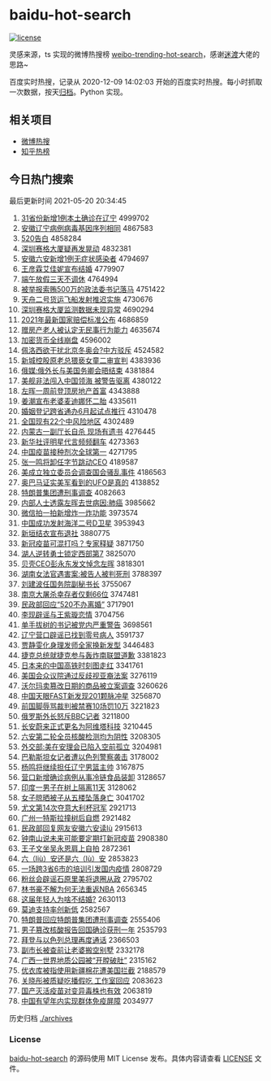 # baidu-hot-search

[![license](https://img.shields.io/github/license/Arrackisarookie/baidu-hot-search)](https://github.com/Arrackisarookie/baidu-hot-search/blob/master/LICENSE)

灵感来源，ts 实现的微博热搜榜 [weibo-trending-hot-search](https://github.com/justjavac/weibo-trending-hot-search)，感谢[迷渡](https://github.com/justjavac)大佬的思路~

百度实时热搜，记录从 2020-12-09 14:02:03 开始的百度实时热搜。每小时抓取一次数据，按天[归档](./archives)。Python 实现。

## 相关项目
+ [微博热搜](https://github.com/Arrackisarookie/weibo-hot-search)
+ [知乎热榜](https://github.com/Arrackisarookie/zhihu-top-search)

## 今日热门搜索

<!-- Rank Begin -->

最后更新时间 2021-05-20 20:34:45

1. [31省份新增1例本土确诊在辽宁](http://www.baidu.com/baidu?cl=3&tn=SE_baiduhomet8_jmjb7mjw&rsv_dl=fyb_top&fr=top1000&wd=31%CA%A1%B7%DD%D0%C2%D4%F61%C0%FD%B1%BE%CD%C1%C8%B7%D5%EF%D4%DA%C1%C9%C4%FE) 4999702
1. [安徽辽宁病例病毒基因序列相同](http://www.baidu.com/baidu?cl=3&tn=SE_baiduhomet8_jmjb7mjw&rsv_dl=fyb_top&fr=top1000&wd=%B0%B2%BB%D5%C1%C9%C4%FE%B2%A1%C0%FD%B2%A1%B6%BE%BB%F9%D2%F2%D0%F2%C1%D0%CF%E0%CD%AC) 4867583
1. [520告白](http://www.baidu.com/baidu?cl=3&tn=SE_baiduhomet8_jmjb7mjw&rsv_dl=fyb_top&fr=top1000&wd=520%B8%E6%B0%D7) 4858284
1. [深圳赛格大厦疑再发晃动](http://www.baidu.com/baidu?cl=3&tn=SE_baiduhomet8_jmjb7mjw&rsv_dl=fyb_top&fr=top1000&wd=%C9%EE%DB%DA%C8%FC%B8%F1%B4%F3%CF%C3%D2%C9%D4%D9%B7%A2%BB%CE%B6%AF) 4832381
1. [安徽六安新增1例无症状感染者](http://www.baidu.com/baidu?cl=3&tn=SE_baiduhomet8_jmjb7mjw&rsv_dl=fyb_top&fr=top1000&wd=%B0%B2%BB%D5%C1%F9%B0%B2%D0%C2%D4%F61%C0%FD%CE%DE%D6%A2%D7%B4%B8%D0%C8%BE%D5%DF) 4794697
1. [王彦霖艾佳妮宣布结婚](http://www.baidu.com/baidu?cl=3&tn=SE_baiduhomet8_jmjb7mjw&rsv_dl=fyb_top&fr=top1000&wd=%CD%F5%D1%E5%C1%D8%B0%AC%BC%D1%C4%DD%D0%FB%B2%BC%BD%E1%BB%E9) 4779907
1. [端午放假三天不调休](http://www.baidu.com/baidu?cl=3&tn=SE_baiduhomet8_jmjb7mjw&rsv_dl=fyb_top&fr=top1000&wd=%B6%CB%CE%E7%B7%C5%BC%D9%C8%FD%CC%EC%B2%BB%B5%F7%D0%DD) 4764994
1. [被举报索贿500万的政法委书记落马](http://www.baidu.com/baidu?cl=3&tn=SE_baiduhomet8_jmjb7mjw&rsv_dl=fyb_top&fr=top1000&wd=%B1%BB%BE%D9%B1%A8%CB%F7%BB%DF500%CD%F2%B5%C4%D5%FE%B7%A8%CE%AF%CA%E9%BC%C7%C2%E4%C2%ED) 4751422
1. [天舟二号货运飞船发射推迟实施](http://www.baidu.com/baidu?cl=3&tn=SE_baiduhomet8_jmjb7mjw&rsv_dl=fyb_top&fr=top1000&wd=%CC%EC%D6%DB%B6%FE%BA%C5%BB%F5%D4%CB%B7%C9%B4%AC%B7%A2%C9%E4%CD%C6%B3%D9%CA%B5%CA%A9) 4730676
1. [深圳赛格大厦监测数据未现异常](http://www.baidu.com/baidu?cl=3&tn=SE_baiduhomet8_jmjb7mjw&rsv_dl=fyb_top&fr=top1000&wd=%C9%EE%DB%DA%C8%FC%B8%F1%B4%F3%CF%C3%BC%E0%B2%E2%CA%FD%BE%DD%CE%B4%CF%D6%D2%EC%B3%A3) 4690294
1. [2021年最新国家赔偿标准公布](http://www.baidu.com/baidu?cl=3&tn=SE_baiduhomet8_jmjb7mjw&rsv_dl=fyb_top&fr=top1000&wd=2021%C4%EA%D7%EE%D0%C2%B9%FA%BC%D2%C5%E2%B3%A5%B1%EA%D7%BC%B9%AB%B2%BC) 4686859
1. [赠房产老人被认定无民事行为能力](http://www.baidu.com/baidu?cl=3&tn=SE_baiduhomet8_jmjb7mjw&rsv_dl=fyb_top&fr=top1000&wd=%D4%F9%B7%BF%B2%FA%C0%CF%C8%CB%B1%BB%C8%CF%B6%A8%CE%DE%C3%F1%CA%C2%D0%D0%CE%AA%C4%DC%C1%A6) 4635674
1. [加密货币全线崩盘](http://www.baidu.com/baidu?cl=3&tn=SE_baiduhomet8_jmjb7mjw&rsv_dl=fyb_top&fr=top1000&wd=%BC%D3%C3%DC%BB%F5%B1%D2%C8%AB%CF%DF%B1%C0%C5%CC) 4596002
1. [佩洛西欲干扰北京冬奥会?中方驳斥](http://www.baidu.com/baidu?cl=3&tn=SE_baiduhomet8_jmjb7mjw&rsv_dl=fyb_top&fr=top1000&wd=%C5%E5%C2%E5%CE%F7%D3%FB%B8%C9%C8%C5%B1%B1%BE%A9%B6%AC%B0%C2%BB%E1%3F%D6%D0%B7%BD%B2%B5%B3%E2) 4524582
1. [新城控股原老总猥亵女童二审宣判](http://www.baidu.com/baidu?cl=3&tn=SE_baiduhomet8_jmjb7mjw&rsv_dl=fyb_top&fr=top1000&wd=%D0%C2%B3%C7%BF%D8%B9%C9%D4%AD%C0%CF%D7%DC%E2%AB%D9%F4%C5%AE%CD%AF%B6%FE%C9%F3%D0%FB%C5%D0) 4383936
1. [俄媒:俄外长与美国务卿会晤结束](http://www.baidu.com/baidu?cl=3&tn=SE_baiduhomet8_jmjb7mjw&rsv_dl=fyb_top&fr=top1000&wd=%B6%ED%C3%BD%3A%B6%ED%CD%E2%B3%A4%D3%EB%C3%C0%B9%FA%CE%F1%C7%E4%BB%E1%CE%EE%BD%E1%CA%F8) 4381884
1. [美舰非法闯入中国领海 被警告驱离](http://www.baidu.com/baidu?cl=3&tn=SE_baiduhomet8_jmjb7mjw&rsv_dl=fyb_top&fr=top1000&wd=%C3%C0%BD%A2%B7%C7%B7%A8%B4%B3%C8%EB%D6%D0%B9%FA%C1%EC%BA%A3%20%B1%BB%BE%AF%B8%E6%C7%FD%C0%EB) 4380122
1. [左晖一周前登顶房地产首富](http://www.baidu.com/baidu?cl=3&tn=SE_baiduhomet8_jmjb7mjw&rsv_dl=fyb_top&fr=top1000&wd=%D7%F3%EA%CD%D2%BB%D6%DC%C7%B0%B5%C7%B6%A5%B7%BF%B5%D8%B2%FA%CA%D7%B8%BB) 4343888
1. [姜潮宣布老婆麦迪娜怀二胎](http://www.baidu.com/baidu?cl=3&tn=SE_baiduhomet8_jmjb7mjw&rsv_dl=fyb_top&fr=top1000&wd=%BD%AA%B3%B1%D0%FB%B2%BC%C0%CF%C6%C5%C2%F3%B5%CF%C4%C8%BB%B3%B6%FE%CC%A5) 4335611
1. [婚姻登记跨省通办6月起试点推行](http://www.baidu.com/baidu?cl=3&tn=SE_baiduhomet8_jmjb7mjw&rsv_dl=fyb_top&fr=top1000&wd=%BB%E9%D2%F6%B5%C7%BC%C7%BF%E7%CA%A1%CD%A8%B0%EC6%D4%C2%C6%F0%CA%D4%B5%E3%CD%C6%D0%D0) 4310478
1. [全国现有22个中风险地区](http://www.baidu.com/baidu?cl=3&tn=SE_baiduhomet8_jmjb7mjw&rsv_dl=fyb_top&fr=top1000&wd=%C8%AB%B9%FA%CF%D6%D3%D022%B8%F6%D6%D0%B7%E7%CF%D5%B5%D8%C7%F8) 4302489
1. [内蒙古一副厅长自杀 现场有遗书](http://www.baidu.com/baidu?cl=3&tn=SE_baiduhomet8_jmjb7mjw&rsv_dl=fyb_top&fr=top1000&wd=%C4%DA%C3%C9%B9%C5%D2%BB%B8%B1%CC%FC%B3%A4%D7%D4%C9%B1%20%CF%D6%B3%A1%D3%D0%D2%C5%CA%E9) 4276445
1. [新华社评明星代言频频翻车](http://www.baidu.com/baidu?cl=3&tn=SE_baiduhomet8_jmjb7mjw&rsv_dl=fyb_top&fr=top1000&wd=%D0%C2%BB%AA%C9%E7%C6%C0%C3%F7%D0%C7%B4%FA%D1%D4%C6%B5%C6%B5%B7%AD%B3%B5) 4273363
1. [中国疫苗接种剂次全球第一](http://www.baidu.com/baidu?cl=3&tn=SE_baiduhomet8_jmjb7mjw&rsv_dl=fyb_top&fr=top1000&wd=%D6%D0%B9%FA%D2%DF%C3%E7%BD%D3%D6%D6%BC%C1%B4%CE%C8%AB%C7%F2%B5%DA%D2%BB) 4271795
1. [张一鸣将卸任字节跳动CEO](http://www.baidu.com/baidu?cl=3&tn=SE_baiduhomet8_jmjb7mjw&rsv_dl=fyb_top&fr=top1000&wd=%D5%C5%D2%BB%C3%F9%BD%AB%D0%B6%C8%CE%D7%D6%BD%DA%CC%F8%B6%AFCEO) 4189587
1. [美成立独立委员会调查国会骚乱事件](http://www.baidu.com/baidu?cl=3&tn=SE_baiduhomet8_jmjb7mjw&rsv_dl=fyb_top&fr=top1000&wd=%C3%C0%B3%C9%C1%A2%B6%C0%C1%A2%CE%AF%D4%B1%BB%E1%B5%F7%B2%E9%B9%FA%BB%E1%C9%A7%C2%D2%CA%C2%BC%FE) 4186563
1. [奥巴马证实美军看到的UFO是真的](http://www.baidu.com/baidu?cl=3&tn=SE_baiduhomet8_jmjb7mjw&rsv_dl=fyb_top&fr=top1000&wd=%B0%C2%B0%CD%C2%ED%D6%A4%CA%B5%C3%C0%BE%FC%BF%B4%B5%BD%B5%C4UFO%CA%C7%D5%E6%B5%C4) 4138852
1. [特朗普集团遭刑事调查](http://www.baidu.com/baidu?cl=3&tn=SE_baiduhomet8_jmjb7mjw&rsv_dl=fyb_top&fr=top1000&wd=%CC%D8%C0%CA%C6%D5%BC%AF%CD%C5%D4%E2%D0%CC%CA%C2%B5%F7%B2%E9) 4082663
1. [内部人士透露左晖去世病因:肺癌](http://www.baidu.com/baidu?cl=3&tn=SE_baiduhomet8_jmjb7mjw&rsv_dl=fyb_top&fr=top1000&wd=%C4%DA%B2%BF%C8%CB%CA%BF%CD%B8%C2%B6%D7%F3%EA%CD%C8%A5%CA%C0%B2%A1%D2%F2%3A%B7%CE%B0%A9) 3985662
1. [微信拍一拍新增炸一炸功能](http://www.baidu.com/baidu?cl=3&tn=SE_baiduhomet8_jmjb7mjw&rsv_dl=fyb_top&fr=top1000&wd=%CE%A2%D0%C5%C5%C4%D2%BB%C5%C4%D0%C2%D4%F6%D5%A8%D2%BB%D5%A8%B9%A6%C4%DC) 3973574
1. [中国成功发射海洋二号D卫星](http://www.baidu.com/baidu?cl=3&tn=SE_baiduhomet8_jmjb7mjw&rsv_dl=fyb_top&fr=top1000&wd=%D6%D0%B9%FA%B3%C9%B9%A6%B7%A2%C9%E4%BA%A3%D1%F3%B6%FE%BA%C5D%CE%C0%D0%C7) 3953943
1. [新垣结衣宣布退社](http://www.baidu.com/baidu?cl=3&tn=SE_baiduhomet8_jmjb7mjw&rsv_dl=fyb_top&fr=top1000&wd=%D0%C2%D4%AB%BD%E1%D2%C2%D0%FB%B2%BC%CD%CB%C9%E7) 3880775
1. [新冠疫苗可混打吗？专家释疑](http://www.baidu.com/baidu?cl=3&tn=SE_baiduhomet8_jmjb7mjw&rsv_dl=fyb_top&fr=top1000&wd=%D0%C2%B9%DA%D2%DF%C3%E7%BF%C9%BB%EC%B4%F2%C2%F0%A3%BF%D7%A8%BC%D2%CA%CD%D2%C9) 3871750
1. [湖人逆转勇士锁定西部第7](http://www.baidu.com/baidu?cl=3&tn=SE_baiduhomet8_jmjb7mjw&rsv_dl=fyb_top&fr=top1000&wd=%BA%FE%C8%CB%C4%E6%D7%AA%D3%C2%CA%BF%CB%F8%B6%A8%CE%F7%B2%BF%B5%DA7) 3825070
1. [贝壳CEO彭永东发文悼念左晖](http://www.baidu.com/baidu?cl=3&tn=SE_baiduhomet8_jmjb7mjw&rsv_dl=fyb_top&fr=top1000&wd=%B1%B4%BF%C7CEO%C5%ED%D3%C0%B6%AB%B7%A2%CE%C4%B5%BF%C4%EE%D7%F3%EA%CD) 3818301
1. [湖南女法官遇害案:被告人被判死刑](http://www.baidu.com/baidu?cl=3&tn=SE_baiduhomet8_jmjb7mjw&rsv_dl=fyb_top&fr=top1000&wd=%BA%FE%C4%CF%C5%AE%B7%A8%B9%D9%D3%F6%BA%A6%B0%B8%3A%B1%BB%B8%E6%C8%CB%B1%BB%C5%D0%CB%C0%D0%CC) 3788397
1. [刘建波任国务院副秘书长](http://www.baidu.com/baidu?cl=3&tn=SE_baiduhomet8_jmjb7mjw&rsv_dl=fyb_top&fr=top1000&wd=%C1%F5%BD%A8%B2%A8%C8%CE%B9%FA%CE%F1%D4%BA%B8%B1%C3%D8%CA%E9%B3%A4) 3755067
1. [南京大屠杀幸存者仅剩66位](http://www.baidu.com/baidu?cl=3&tn=SE_baiduhomet8_jmjb7mjw&rsv_dl=fyb_top&fr=top1000&wd=%C4%CF%BE%A9%B4%F3%CD%C0%C9%B1%D0%D2%B4%E6%D5%DF%BD%F6%CA%A366%CE%BB) 3747481
1. [民政部回应“520不办离婚”](http://www.baidu.com/baidu?cl=3&tn=SE_baiduhomet8_jmjb7mjw&rsv_dl=fyb_top&fr=top1000&wd=%C3%F1%D5%FE%B2%BF%BB%D8%D3%A6%A1%B0520%B2%BB%B0%EC%C0%EB%BB%E9%A1%B1) 3717901
1. [李现辟谣与王紫璇恋情](http://www.baidu.com/baidu?cl=3&tn=SE_baiduhomet8_jmjb7mjw&rsv_dl=fyb_top&fr=top1000&wd=%C0%EE%CF%D6%B1%D9%D2%A5%D3%EB%CD%F5%D7%CF%E8%AF%C1%B5%C7%E9) 3704756
1. [单手拔树的书记被党内严重警告](http://www.baidu.com/baidu?cl=3&tn=SE_baiduhomet8_jmjb7mjw&rsv_dl=fyb_top&fr=top1000&wd=%B5%A5%CA%D6%B0%CE%CA%F7%B5%C4%CA%E9%BC%C7%B1%BB%B5%B3%C4%DA%D1%CF%D6%D8%BE%AF%B8%E6) 3698561
1. [辽宁营口辟谣已找到零号病人](http://www.baidu.com/baidu?cl=3&tn=SE_baiduhomet8_jmjb7mjw&rsv_dl=fyb_top&fr=top1000&wd=%C1%C9%C4%FE%D3%AA%BF%DA%B1%D9%D2%A5%D2%D1%D5%D2%B5%BD%C1%E3%BA%C5%B2%A1%C8%CB) 3591737
1. [贾静雯化身理发师全家换新发型](http://www.baidu.com/baidu?cl=3&tn=SE_baiduhomet8_jmjb7mjw&rsv_dl=fyb_top&fr=top1000&wd=%BC%D6%BE%B2%F6%A9%BB%AF%C9%ED%C0%ED%B7%A2%CA%A6%C8%AB%BC%D2%BB%BB%D0%C2%B7%A2%D0%CD) 3446483
1. [捷克总统就捷克参与轰炸南联盟道歉](http://www.baidu.com/baidu?cl=3&tn=SE_baiduhomet8_jmjb7mjw&rsv_dl=fyb_top&fr=top1000&wd=%BD%DD%BF%CB%D7%DC%CD%B3%BE%CD%BD%DD%BF%CB%B2%CE%D3%EB%BA%E4%D5%A8%C4%CF%C1%AA%C3%CB%B5%C0%C7%B8) 3381823
1. [日本来的中国高铁时刻图走红](http://www.baidu.com/baidu?cl=3&tn=SE_baiduhomet8_jmjb7mjw&rsv_dl=fyb_top&fr=top1000&wd=%C8%D5%B1%BE%C0%B4%B5%C4%D6%D0%B9%FA%B8%DF%CC%FA%CA%B1%BF%CC%CD%BC%D7%DF%BA%EC) 3341761
1. [美国会众议院通过反歧视亚裔法案](http://www.baidu.com/baidu?cl=3&tn=SE_baiduhomet8_jmjb7mjw&rsv_dl=fyb_top&fr=top1000&wd=%C3%C0%B9%FA%BB%E1%D6%DA%D2%E9%D4%BA%CD%A8%B9%FD%B7%B4%C6%E7%CA%D3%D1%C7%D2%E1%B7%A8%B0%B8) 3276119
1. [沃尔玛卖篡改日期的商品被立案调查](http://www.baidu.com/baidu?cl=3&tn=SE_baiduhomet8_jmjb7mjw&rsv_dl=fyb_top&fr=top1000&wd=%CE%D6%B6%FB%C2%EA%C2%F4%B4%DB%B8%C4%C8%D5%C6%DA%B5%C4%C9%CC%C6%B7%B1%BB%C1%A2%B0%B8%B5%F7%B2%E9) 3260626
1. [中国天眼FAST新发现201颗脉冲星](http://www.baidu.com/baidu?cl=3&tn=SE_baiduhomet8_jmjb7mjw&rsv_dl=fyb_top&fr=top1000&wd=%D6%D0%B9%FA%CC%EC%D1%DBFAST%D0%C2%B7%A2%CF%D6201%BF%C5%C2%F6%B3%E5%D0%C7) 3256870
1. [前国脚辱骂裁判被禁赛10场罚10万](http://www.baidu.com/baidu?cl=3&tn=SE_baiduhomet8_jmjb7mjw&rsv_dl=fyb_top&fr=top1000&wd=%C7%B0%B9%FA%BD%C5%C8%E8%C2%EE%B2%C3%C5%D0%B1%BB%BD%FB%C8%FC10%B3%A1%B7%A310%CD%F2) 3221823
1. [俄罗斯外长怒斥BBC记者](http://www.baidu.com/baidu?cl=3&tn=SE_baiduhomet8_jmjb7mjw&rsv_dl=fyb_top&fr=top1000&wd=%B6%ED%C2%DE%CB%B9%CD%E2%B3%A4%C5%AD%B3%E2BBC%BC%C7%D5%DF) 3211800
1. [长安蔚来正式更名为阿维塔科技](http://www.baidu.com/baidu?cl=3&tn=SE_baiduhomet8_jmjb7mjw&rsv_dl=fyb_top&fr=top1000&wd=%B3%A4%B0%B2%CE%B5%C0%B4%D5%FD%CA%BD%B8%FC%C3%FB%CE%AA%B0%A2%CE%AC%CB%FE%BF%C6%BC%BC) 3210445
1. [六安第二轮全员核酸检测均为阴性](http://www.baidu.com/baidu?cl=3&tn=SE_baiduhomet8_jmjb7mjw&rsv_dl=fyb_top&fr=top1000&wd=%C1%F9%B0%B2%B5%DA%B6%FE%C2%D6%C8%AB%D4%B1%BA%CB%CB%E1%BC%EC%B2%E2%BE%F9%CE%AA%D2%F5%D0%D4) 3208305
1. [外交部:美在安理会已陷入空前孤立](http://www.baidu.com/baidu?cl=3&tn=SE_baiduhomet8_jmjb7mjw&rsv_dl=fyb_top&fr=top1000&wd=%CD%E2%BD%BB%B2%BF%3A%C3%C0%D4%DA%B0%B2%C0%ED%BB%E1%D2%D1%CF%DD%C8%EB%BF%D5%C7%B0%B9%C2%C1%A2) 3204981
1. [巴勒斯坦女记者遭以色列警察袭击](http://www.baidu.com/baidu?cl=3&tn=SE_baiduhomet8_jmjb7mjw&rsv_dl=fyb_top&fr=top1000&wd=%B0%CD%C0%D5%CB%B9%CC%B9%C5%AE%BC%C7%D5%DF%D4%E2%D2%D4%C9%AB%C1%D0%BE%AF%B2%EC%CF%AE%BB%F7) 3178002
1. [杨鸣将继续担任辽宁男篮主帅](http://www.baidu.com/baidu?cl=3&tn=SE_baiduhomet8_jmjb7mjw&rsv_dl=fyb_top&fr=top1000&wd=%D1%EE%C3%F9%BD%AB%BC%CC%D0%F8%B5%A3%C8%CE%C1%C9%C4%FE%C4%D0%C0%BA%D6%F7%CB%A7) 3167875
1. [营口新增确诊病例从事冷链食品装卸](http://www.baidu.com/baidu?cl=3&tn=SE_baiduhomet8_jmjb7mjw&rsv_dl=fyb_top&fr=top1000&wd=%D3%AA%BF%DA%D0%C2%D4%F6%C8%B7%D5%EF%B2%A1%C0%FD%B4%D3%CA%C2%C0%E4%C1%B4%CA%B3%C6%B7%D7%B0%D0%B6) 3128657
1. [印度一男子在树上隔离11天](http://www.baidu.com/baidu?cl=3&tn=SE_baiduhomet8_jmjb7mjw&rsv_dl=fyb_top&fr=top1000&wd=%D3%A1%B6%C8%D2%BB%C4%D0%D7%D3%D4%DA%CA%F7%C9%CF%B8%F4%C0%EB11%CC%EC) 3128062
1. [女子晾晒被子从五楼坠落身亡](http://www.baidu.com/baidu?cl=3&tn=SE_baiduhomet8_jmjb7mjw&rsv_dl=fyb_top&fr=top1000&wd=%C5%AE%D7%D3%C1%C0%C9%B9%B1%BB%D7%D3%B4%D3%CE%E5%C2%A5%D7%B9%C2%E4%C9%ED%CD%F6) 3041702
1. [尤文第14次夺意大利杯冠军](http://www.baidu.com/baidu?cl=3&tn=SE_baiduhomet8_jmjb7mjw&rsv_dl=fyb_top&fr=top1000&wd=%D3%C8%CE%C4%B5%DA14%B4%CE%B6%E1%D2%E2%B4%F3%C0%FB%B1%AD%B9%DA%BE%FC) 2921713
1. [广州一特斯拉撞树后自燃](http://www.baidu.com/baidu?cl=3&tn=SE_baiduhomet8_jmjb7mjw&rsv_dl=fyb_top&fr=top1000&wd=%B9%E3%D6%DD%D2%BB%CC%D8%CB%B9%C0%AD%D7%B2%CA%F7%BA%F3%D7%D4%C8%BC) 2921482
1. [民政部回复网友安徽六安读lù](http://www.baidu.com/baidu?cl=3&tn=SE_baiduhomet8_jmjb7mjw&rsv_dl=fyb_top&fr=top1000&wd=%C3%F1%D5%FE%B2%BF%BB%D8%B8%B4%CD%F8%D3%D1%B0%B2%BB%D5%C1%F9%B0%B2%B6%C1l%A8%B4) 2915613
1. [钟南山说未来可能要定期打新冠疫苗](http://www.baidu.com/baidu?cl=3&tn=SE_baiduhomet8_jmjb7mjw&rsv_dl=fyb_top&fr=top1000&wd=%D6%D3%C4%CF%C9%BD%CB%B5%CE%B4%C0%B4%BF%C9%C4%DC%D2%AA%B6%A8%C6%DA%B4%F2%D0%C2%B9%DA%D2%DF%C3%E7) 2908380
1. [王子文坐吴永恩肩上自拍](http://www.baidu.com/baidu?cl=3&tn=SE_baiduhomet8_jmjb7mjw&rsv_dl=fyb_top&fr=top1000&wd=%CD%F5%D7%D3%CE%C4%D7%F8%CE%E2%D3%C0%B6%F7%BC%E7%C9%CF%D7%D4%C5%C4) 2872361
1. [六（liù）安还是六（lù）安](http://www.baidu.com/baidu?cl=3&tn=SE_baiduhomet8_jmjb7mjw&rsv_dl=fyb_top&fr=top1000&wd=%C1%F9%A3%A8li%A8%B4%A3%A9%B0%B2%BB%B9%CA%C7%C1%F9%A3%A8l%A8%B4%A3%A9%B0%B2) 2853823
1. [一场跨3省6市的培训引发国内疫情](http://www.baidu.com/baidu?cl=3&tn=SE_baiduhomet8_jmjb7mjw&rsv_dl=fyb_top&fr=top1000&wd=%D2%BB%B3%A1%BF%E73%CA%A16%CA%D0%B5%C4%C5%E0%D1%B5%D2%FD%B7%A2%B9%FA%C4%DA%D2%DF%C7%E9) 2808729
1. [粉丝会辟谣石原里美将退圈从政](http://www.baidu.com/baidu?cl=3&tn=SE_baiduhomet8_jmjb7mjw&rsv_dl=fyb_top&fr=top1000&wd=%B7%DB%CB%BF%BB%E1%B1%D9%D2%A5%CA%AF%D4%AD%C0%EF%C3%C0%BD%AB%CD%CB%C8%A6%B4%D3%D5%FE) 2795702
1. [林书豪不解为何无法重返NBA](http://www.baidu.com/baidu?cl=3&tn=SE_baiduhomet8_jmjb7mjw&rsv_dl=fyb_top&fr=top1000&wd=%C1%D6%CA%E9%BA%C0%B2%BB%BD%E2%CE%AA%BA%CE%CE%DE%B7%A8%D6%D8%B7%B5NBA) 2656345
1. [这届年轻人为啥不结婚?](http://www.baidu.com/baidu?cl=3&tn=SE_baiduhomet8_jmjb7mjw&rsv_dl=fyb_top&fr=top1000&wd=%D5%E2%BD%EC%C4%EA%C7%E1%C8%CB%CE%AA%C9%B6%B2%BB%BD%E1%BB%E9%3F) 2630113
1. [莫迪支持率创新低](http://www.baidu.com/baidu?cl=3&tn=SE_baiduhomet8_jmjb7mjw&rsv_dl=fyb_top&fr=top1000&wd=%C4%AA%B5%CF%D6%A7%B3%D6%C2%CA%B4%B4%D0%C2%B5%CD) 2582567
1. [特朗普回应特朗普集团遭刑事调查](http://www.baidu.com/baidu?cl=3&tn=SE_baiduhomet8_jmjb7mjw&rsv_dl=fyb_top&fr=top1000&wd=%CC%D8%C0%CA%C6%D5%BB%D8%D3%A6%CC%D8%C0%CA%C6%D5%BC%AF%CD%C5%D4%E2%D0%CC%CA%C2%B5%F7%B2%E9) 2555406
1. [男子篡改核酸报告回国确诊获刑一年](http://www.baidu.com/baidu?cl=3&tn=SE_baiduhomet8_jmjb7mjw&rsv_dl=fyb_top&fr=top1000&wd=%C4%D0%D7%D3%B4%DB%B8%C4%BA%CB%CB%E1%B1%A8%B8%E6%BB%D8%B9%FA%C8%B7%D5%EF%BB%F1%D0%CC%D2%BB%C4%EA) 2535793
1. [拜登与以色列总理再度通话](http://www.baidu.com/baidu?cl=3&tn=SE_baiduhomet8_jmjb7mjw&rsv_dl=fyb_top&fr=top1000&wd=%B0%DD%B5%C7%D3%EB%D2%D4%C9%AB%C1%D0%D7%DC%C0%ED%D4%D9%B6%C8%CD%A8%BB%B0) 2366503
1. [副市长被查前让老婆搬空别墅](http://www.baidu.com/baidu?cl=3&tn=SE_baiduhomet8_jmjb7mjw&rsv_dl=fyb_top&fr=top1000&wd=%B8%B1%CA%D0%B3%A4%B1%BB%B2%E9%C7%B0%C8%C3%C0%CF%C6%C5%B0%E1%BF%D5%B1%F0%CA%FB) 2332178
1. [广西一世界地质公园被“开膛破肚”](http://www.baidu.com/baidu?cl=3&tn=SE_baiduhomet8_jmjb7mjw&rsv_dl=fyb_top&fr=top1000&wd=%B9%E3%CE%F7%D2%BB%CA%C0%BD%E7%B5%D8%D6%CA%B9%AB%D4%B0%B1%BB%A1%B0%BF%AA%CC%C5%C6%C6%B6%C7%A1%B1) 2315162
1. [优衣库被指使用新疆棉花遭美国拦截](http://www.baidu.com/baidu?cl=3&tn=SE_baiduhomet8_jmjb7mjw&rsv_dl=fyb_top&fr=top1000&wd=%D3%C5%D2%C2%BF%E2%B1%BB%D6%B8%CA%B9%D3%C3%D0%C2%BD%AE%C3%DE%BB%A8%D4%E2%C3%C0%B9%FA%C0%B9%BD%D8) 2188579
1. [关晓彤被质疑吃播假吃 工作室回应](http://www.baidu.com/baidu?cl=3&tn=SE_baiduhomet8_jmjb7mjw&rsv_dl=fyb_top&fr=top1000&wd=%B9%D8%CF%FE%CD%AE%B1%BB%D6%CA%D2%C9%B3%D4%B2%A5%BC%D9%B3%D4%20%B9%A4%D7%F7%CA%D2%BB%D8%D3%A6) 2083623
1. [国产灭活疫苗对变异毒株也有效](http://www.baidu.com/baidu?cl=3&tn=SE_baiduhomet8_jmjb7mjw&rsv_dl=fyb_top&fr=top1000&wd=%B9%FA%B2%FA%C3%F0%BB%EE%D2%DF%C3%E7%B6%D4%B1%E4%D2%EC%B6%BE%D6%EA%D2%B2%D3%D0%D0%A7) 2063819
1. [中国有望年内实现群体免疫屏障](http://www.baidu.com/baidu?cl=3&tn=SE_baiduhomet8_jmjb7mjw&rsv_dl=fyb_top&fr=top1000&wd=%D6%D0%B9%FA%D3%D0%CD%FB%C4%EA%C4%DA%CA%B5%CF%D6%C8%BA%CC%E5%C3%E2%D2%DF%C6%C1%D5%CF) 2034977
<!-- Rank End -->

历史归档 [./archives](./archives)

### License

[baidu-hot-search](https://github.com/Arrackisarookie/baidu-hot-search) 的源码使用 MIT License 发布。具体内容请查看 [LICENSE](./LICENSE) 文件。
